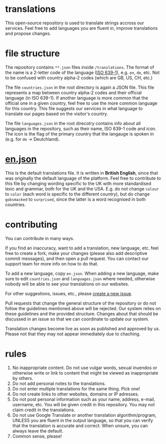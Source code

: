 # translations
This open-source repository is used to translate strings accross our services. Feel free to add languages you are fluent in, improve translations and propose changes.
# file structure
The repository contains `**.json` files inside `/translations`. The format of the name is a 2-letter code of the language ([ISO 639-1](https://en.wikipedia.org/wiki/List_of_ISO_639-1_codes)), e.g. `en`, `de`, etc. Not to be confused with country alpha-2 codes (which are GB, US, CH, etc.)

The file `countries.json` in the root directory is again a JSON file. This file represents a map between country alpha-2 codes and their official language (in ISO 639-1). If another language is more common that the official one in a given country, feel free to use the more common language for this country. This file suggests our services in what language to translate our pages based on the visitor's country.

The file `languages.json` in the root direcotry contains info about all languages in the repository, such as their name, ISO 639-1 code and icon. The icon is the flag of the primary country that the langauge is spoken in (e.g. for `de` -> Deutchland).

# [en.json](https://github.com/CloudNode-pro/translations/blob/main/translations/en.json)
This is the default translations file. It is written in **British English**, since that was originally the default language of the platform. Feel free to contribute to this file by changing wording specific to the UK with more standardised lexic and grammar, both for the UK and the USA. E.g. do not change `colour` to `color` (each word is specific to the different country), but do change `gobsmacked` to `surprised`, since the latter is a word recognised in both countries.

# contributing
You can contribute in many ways.

If you find an inaccuracy, want to add a translation, new language, etc. feel free to create a fork, make your changes (please also add descriptive commit messages), and then open a pull request. You can contact our support team for more info on how to do that.

To add a new language, copy `en.json`. When adding a new language, make sure to edit `countries.json` and `languages.json` where needed, otherwise nobody will be able to see your translations on our websites.

For other suggestions, issues, etc., please [create a new issue](https://github.com/CloudNode-pro/translations/issues/new).

Pull requests that change the general structure of the repository or do not follow the guidelines mentioned above will be rejected. Our system relies on these guidelines and the provided structure. Changes about that should be discussed in an issue so that we can coordinate to update our system.

Translation changes become live as soon as published and approved by us. Please not that they may not appear immediately due to chaching.

# rules
1. No inappropriate content. Do not use vulgar words, sexual inuendos or otherwise write or link to content that might be viewed as inappropriate by others.
2. Do not add personal notes to the translations.
3. Do not enter multiple translations for the same thing. Pick one!
4. Do not create links to other websites, domains or IP adresses.
5. Do not post personal information such as your name, address, e-mail, username, etc. You will be given credit in this repository. You may not claim credit in the translations.
6. Do not use Google Translate or another translation algorithm/program, UNLESS you are fluent in the output language, so that you can verify that the translation is accurate and correct. When unsure, you can always leave the default.
7. Common sense, please!
